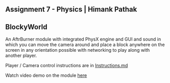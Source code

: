 ## Assignment 7 - Physics | Himank Pathak
## BlockyWorld
An AftrBurner module with integrated PhysX engine and GUI and sound in which
you can move the camera around and place a block anywhere on the screen in
any orientation possible with networking to play along with another player.

Player / Camera control instructions are in [Instructions.md](Instructions.md)

Watch video demo on the module [here](https://youtu.be/bxpzJrARBMs)
